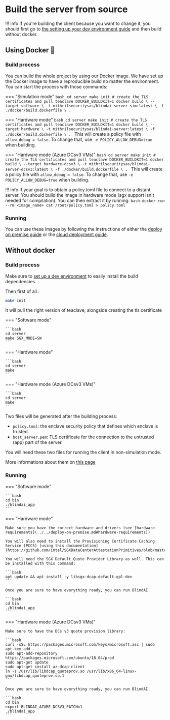 # Build the server from source

!!! info
    If you're building the client because you want to change it, you should first go to [the setting up your dev environment guide](../setting-up-your-dev-environment.md) and then build without docker.

## Using Docker 🐳

### Build process

You can build the whole project by using our Docker image. We have set up the Docker image to have a reproducible build no matter the environment. You can start the process with those commands:

=== "Simulation mode"
    ```bash
    cd server
    make init # create the TLS certificates and pull teaclave
    DOCKER_BUILDKIT=1 docker build \
        --target software \
        -t mithrilsecuritysas/blindai-server-sim:latest \
        -f ./docker/build.dockerfile \
        .
    ```

=== "Hardware mode"
    ```bash
    cd server
    make init # create the TLS certificates and pull teaclave
    DOCKER_BUILDKIT=1 docker build \
        --target hardware \
        -t mithrilsecuritysas/blindai-server:latest \
        -f ./docker/build.dockerfile \
        .
    ```
    This will create a policy file with `allow_debug = false`. To change that, use `-e POLICY_ALLOW_DEBUG=true` when building.

=== "Hardware mode (Azure DCsv3 VMs)"
    ```bash
    cd server
    make init # create the TLS certificates and pull teaclave
    DOCKER_BUILDKIT=1 docker build \
        --target hardware-dcsv3 \
        -t mithrilsecuritysas/blindai-server-dcsv3:latest \
        -f ./docker/build.dockerfile \
        .
    ```
    This will create a policy file with `allow_debug = false`. To change that, use `-e POLICY_ALLOW_DEBUG=true` when building.

!!! info
    If your goal is to obtain a policy.toml file to connect to a distant server. You should build the image in hardware mode (sgx support isn't needed for compilation). You can then extract it by running:
    ```bash
    docker run --rm <image_name> cat /root/policy.toml > policy.toml
    ```

### Running

You can use these images by following the instructions of either the [deploy on premise guide](../../deploy-on-premise.md) or the [cloud deployment guide](../../cloud-deployment.md).


## Without docker

### Build process

Make sure to [set up a dev environment](../setting-up-your-dev-environment.md "mention") to easily install the build dependencies.

Then first of all :
```bash
make init
```
It will pull the right version of teaclave, alongside creating the tls certificate

=== "Software mode"

    ```bash
    cd server
    make SGX_MODE=SW
    ```

=== "Hardware mode"

    ```bash
    cd server
    make
    ```

=== "Hardware mode (Azure DCsv3 VMs)"

    ```bash
    cd server
    make
    ```

Two files will be generated after the building process:

* `policy.toml`: the enclave security policy that defines which enclave is trusted.
* `host_server.pem`: TLS certificate for the connection to the untrusted (app) part of the server.

You will need these two files for running the client in non-simulation mode.

More informations about them on [this page](../../main-concepts/privacy.md)

### Running

=== "Software mode"

    ```bash
    cd bin
    ./blindai_app
    ```

=== "Hardware mode"

    Make sure you have the correct hardware and drivers (see [hardware-requirements](../../deploy-on-premise.md#hardware-requirements))

    You will also need to install the Provisioning Certificate Caching Service (PCCS) [using this documentation](https://github.com/intel/SGXDataCenterAttestationPrimitives/blob/master/QuoteGeneration/pccs/README.md).

    You will need the SGX Default Quote Provider Library as well. This can be installed with this command:

    ```bash
    apt update && apt install -y libsgx-dcap-default-qpl-dev
    ```

    Once you are sure to have everything ready, you can run BlindAI.

    ```bash
    cd bin
    ./blindai_app
    ```

=== "Hardware mode (Azure DCsv3 VMs)"

    Make sure to have the DCs v3 quote provision library:

    ```bash
    curl -sSL https://packages.microsoft.com/keys/microsoft.asc | sudo apt-key add -
    sudo apt-add-repository https://packages.microsoft.com/ubuntu/18.04/prod
    sudo apt-get update
    sudo apt-get install az-dcap-client
    ln -s /usr/lib/libdcap_quoteprov.so /usr/lib/x86_64-linux-gnu/libdcap_quoteprov.so.1
    ```

    Once you are sure to have everything ready, you can run BlindAI.

    ```bash
    cd bin
    export BLINDAI_AZURE_DCSV3_PATCH=1
    ./blindai_app
    ```


